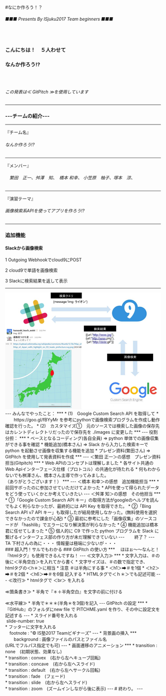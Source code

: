 #なにか作ろう！？

###### ■■■ Presents By ISjuku2017 Team beginners ■■■
### 　
### こんにちは！　５人わせて
### なんか作ろう!?
### 　
###### この発表は≪ GitPitch ≫を使用しています
---
### ---チームの紹介---
***
『チーム名』
###### なんか作ろう!?
***
『メンバー』
###### 　繁田　正一、舛澤　知、　橋本  和幸、 小笠原　柚子、塚本　涼、
***
『演習テーマ』
###### 画像検索系APIを使ってアプリを作ろう!?

---
### 追加機能
#### Slackから画像検索

1 Outgoing Webhookでcloud9にPOST

2 cloud9で単語を画像検索

3 Slackに検索結果を返して表示

---
<img src="https://raw.githubusercontent.com/comsuppo/nanika/master/Add_func.jpg">
---
みんなでやったこと：
***
* (1)　Google Custom Search API を取得して
* 　　https://goo.gl/fBYyMr を参考にpythonで画像検索プログラムを作成し動作確認を行った。
* (2)　カスタマイズ①　元のソースでは検索した画像の保存先はカレントディレクトリだったので保存先を ./images に変更した
***
---
役割分担：
***
* ベースとなるコーディング(各自全員) => python 単体での画像収集ができる事を確認
* 機能追加(橋本さん) =>  Slack から入力した検索キーで  python を起動させ画像を収集する機能を追加
* プレゼン資料(繁田さん) => GitPitch を使用して発表資料を作成
***
---
＜繁田 正一＞の感想　プレゼン資料担当(Gitpitch)
***
* Web APIのコンセプトは理解しました
* 各サイト共通のWeb Apiインターフェース仕様（プロトコル）の共通化が待たれる
* 何もわからないでも桝澤さん、橋本さん主導で作ってみました。<br>（ありがとうございます！）
***
---
＜橋本 和幸＞の感想　追加機能担当
***
* 前回サボったのに参加させていただけてよかった
* APIを使って得られたデータをどう使っていくかとか考えていきたい
---
＜舛澤 知＞の感想　その他担当
***
* ①「Google Custom Search API キー」の取得方法がgoogleのヘルプを読んでもよく判らなかったが、最終的には API Key を取得できた。
* ②「Bing Search API v7 API キー」も取得したが結局使用しなかった。(無料使用を選択できなかったので課金が心配)
* ③ 最初に参考にした「画像収集」のソースコードが 「hashlib」でエラーになり解決策が判らなかった
* ④ 機能追加は橋本君に任せてしまった
* ⑤ 個人的に C9 で作った python プログラムを Slack に繋げるインターフェス部の作り方が未だ理解できていない
---
　　終了？
---
TA 下村さんの為に・・・
情報量は極端に少ないが・・・<br>
### 超入門！サルでもわかる
### GitPitch の使い方
***
　ほほぉ～～なんと！『htmlタグ』も使用できるんですね！
---
≪文字入力≫
***
* 文字入力は、＃の後に＜半角空白＞を入れてから書く
* 文字サイズは、＃の数で指定でき、<br> htmlタグの＜h＊＞に相当
* 注意 ＃は半角にする事
* ＜h1＞➡＃を1個
* ＜h2＞➡＃を2個
* ＜h6＞➡＃を6個 記入する
* HTMLタグで＜ｈ＊＞でも記述可能
---
≪改行≫
* htmlタグで ＜br＞ を入れる
<br><br>
≪箇条書き≫
* 半角で『＊＋半角空白』を文字の前に付ける
<br><br>
≪水平線≫
* 半角で＊＊＊(半角＊を3個)を記入
---
GitPitch の設定
***
* 『GitHub』のフォルダにnew file で PITCHME.yaml を作り、その中に設定文を記述する
---
* スライド番号を入れる<br>
  slide-number: true<br>
* フッターに文字を入れる<br>
　footnote : "© IS塾2017 Teamビギナーズ"
---
* 背景画の挿入
***
　　background : 画像ファイルのパスとファイル名<br>
  (URLでフルパス指定でも可)
---
* 画面遷移のアニメーション
***
* transition : none　(初期状態、効果なし)<br>
* transition : convex　(右から左へキューブ回転)<br>
* transition : concave　(右から左へスライド)<br>
* transition : default　(右から左へサークル回転)<br>
* transition : fade　(フェード)<br>
* transition : slide　(右から左へスライド)<br>
* transition : zoom　(ズームインしながら後に表示)
---
# 終わり。
---
